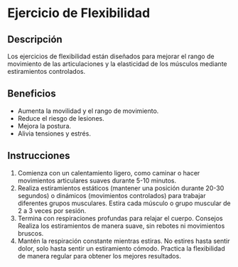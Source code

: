# Ejercicio de Flexibilidad

## Descripción
Los ejercicios de flexibilidad están diseñados para mejorar el rango de movimiento de las articulaciones y la elasticidad de los músculos mediante estiramientos controlados.

## Beneficios
- Aumenta la movilidad y el rango de movimiento.
- Reduce el riesgo de lesiones.
- Mejora la postura.
- Alivia tensiones y estrés.

## Instrucciones
1. Comienza con un calentamiento ligero, como caminar o hacer movimientos articulares suaves durante 5-10 minutos.
2. Realiza estiramientos estáticos (mantener una posición durante 20-30 segundos) o dinámicos (movimientos controlados) para trabajar diferentes grupos musculares.
Estira cada músculo o grupo muscular de 2 a 3 veces por sesión.
3. Termina con respiraciones profundas para relajar el cuerpo.
Consejos
Realiza los estiramientos de manera suave, sin rebotes ni movimientos bruscos.
4. Mantén la respiración constante mientras estiras.
No estires hasta sentir dolor, solo hasta sentir un estiramiento cómodo.
Practica la flexibilidad de manera regular para obtener los mejores resultados.



